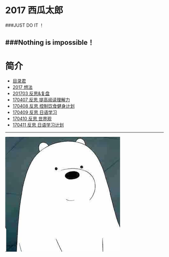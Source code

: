 # **2017 西瓜太郎**

###JUST DO IT ！

###Nothing is impossible！
---
# 简介
- [目录君](README.md)
- [2017 想法](2017想法.md)
- [201703 反思&复盘](201703反思&复盘)
- [170407 反思 提高阅读理解力](170407反思提高阅读理解力)
- [170408 反思 控制饮食健身计划](170408反思控制饮食健身计划)
- [170409 反思 日语学习](170409反思日语学习)
- [170410 反思 世界观](170410反思世界观)
- [170411 反思 日语学习计划](170411反思日语学习计划)
- ---

[](C:\Users\Administrator\Desktop\My-Plan-in-2017\_image)

![](./_image/2017-04-05-00-42-51.jpg)